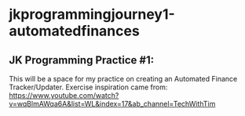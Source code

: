# jkprogrammingjourney1-automatedfinances
## JK Programming Practice #1:
This will be a space for my practice on creating an Automated Finance Tracker/Updater.
Exercise inspiration came from: https://www.youtube.com/watch?v=wqBlmAWqa6A&list=WL&index=17&ab_channel=TechWithTim
